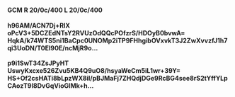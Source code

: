#### GCM R 20/0c/400 L 20/0c/400
**h96AM/ACN7Dj+RIX**<br/>**oPcV3+5DCZEdNTsY2RVUzOdQQcPOfzrS/HDOyB0bvwA=**<br/>**HqkA/k74WTS5ni1BaCpc0UNOMp2iTP9FHhgibOVxvkT3J2ZwXvvzfJ1h7qi3UoDN/T0El90E/ncMjR9o...**<br/><br/>
**p9i1SwT34ZsJPyHT**<br/>**UswyKxcxe526Zvu5KB4Q9uO8/hsyaWeCm5iL1wr+39Y=**<br/>**HS+Of2csHATi8bLpzWX8il/pBJMaFj7ZHQdjDGe9RcBG4see8rS2tYffYLpCAozT9I8DvGqVioGlMk+h...**
